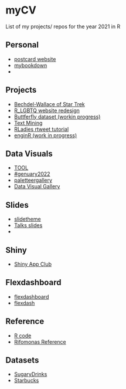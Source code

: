 # myCV

List of my projects/ repos for the year 2021 in R 

## Personal
- [postcard website](https://github.com/PythonCoderUnicorn/postcard-web)
- [mybookdown](https://github.com/PythonCoderUnicorn/mybookdown)
- 

## Projects
- [Bechdel-Wallace of Star Trek](https://github.com/PythonCoderUnicorn/Bechdel-Wallace)
- [R_LGBTQ website redesign](https://github.com/PythonCoderUnicorn/R_LGBTQ)
- [Buttferfly dataset (workin progress)](https://github.com/PythonCoderUnicorn/Butterfly)
- [Text Mining](https://github.com/PythonCoderUnicorn/Text_Mining)
- [RLadies rtweet tutorial](https://github.com/PythonCoderUnicorn/rtweet-tutorial)
- [enginR (work in progress)](https://github.com/PythonCoderUnicorn/Trek-EnginR)

## Data Visuals
- [TOOL](https://github.com/PythonCoderUnicorn/TOOL-Discography)
- [#genuary2022](https://github.com/PythonCoderUnicorn/genuary-2022)
- [paletteergallery](https://github.com/PythonCoderUnicorn/PaletteerGallery)
- [Data Visual Gallery](https://github.com/PythonCoderUnicorn/Data-Visual-Gallery)


## Slides
- [slidetheme](https://github.com/PythonCoderUnicorn/slidetheme)
- [Talks slides](https://github.com/PythonCoderUnicorn/Talks-Slides)
- 

## Shiny
- [Shiny App Club](https://github.com/PythonCoderUnicorn/Shiny-App-Club)


## Flexdashboard
- [flexdashboard](https://github.com/PythonCoderUnicorn/Flexdashboard)
- [flexdash](https://github.com/PythonCoderUnicorn/flexdash)

## Reference
- [R code](https://github.com/PythonCoderUnicorn/R-Code)
- [Rifomonas Reference](https://github.com/PythonCoderUnicorn/Riffomonas_reference)


## Datasets
- [SugaryDrinks](https://github.com/PythonCoderUnicorn/SugaryDrinks)
- [Starbucks](https://github.com/PythonCoderUnicorn/starbucks)
